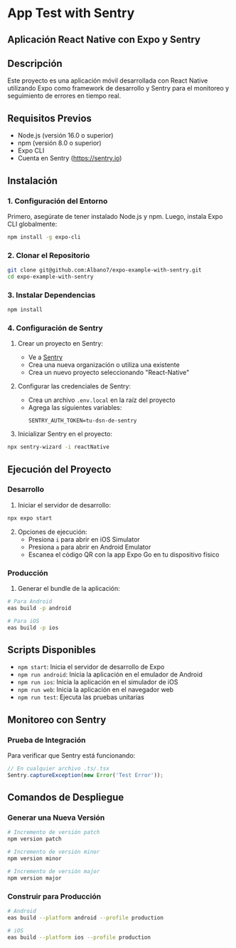 # App Test with Sentry
## Aplicación React Native con Expo y Sentry

## Descripción
Este proyecto es una aplicación móvil desarrollada con React Native utilizando Expo como framework de desarrollo y Sentry para el monitoreo y seguimiento de errores en tiempo real.

## Requisitos Previos
- Node.js (versión 16.0 o superior)
- npm (versión 8.0 o superior)
- Expo CLI
- Cuenta en Sentry (https://sentry.io)

## Instalación

### 1. Configuración del Entorno
Primero, asegúrate de tener instalado Node.js y npm. Luego, instala Expo CLI globalmente:

```bash
npm install -g expo-cli
```

### 2. Clonar el Repositorio
```bash
git clone git@github.com:Albano7/expo-example-with-sentry.git
cd expo-example-with-sentry
```

### 3. Instalar Dependencias
```bash
npm install
```

### 4. Configuración de Sentry

1. Crear un proyecto en Sentry:
   - Ve a [Sentry](https://sentry.io)
   - Crea una nueva organización o utiliza una existente
   - Crea un nuevo proyecto seleccionando "React-Native"

2. Configurar las credenciales de Sentry:
   - Crea un archivo `.env.local` en la raíz del proyecto
   - Agrega las siguientes variables:
     ```
     SENTRY_AUTH_TOKEN=tu-dsn-de-sentry
     ```

3. Inicializar Sentry en el proyecto:
```bash
npx sentry-wizard -i reactNative
```

## Ejecución del Proyecto

### Desarrollo
1. Iniciar el servidor de desarrollo:
```bash
npx expo start
```

2. Opciones de ejecución:
   - Presiona `i` para abrir en iOS Simulator
   - Presiona `a` para abrir en Android Emulator
   - Escanea el código QR con la app Expo Go en tu dispositivo físico

### Producción
1. Generar el bundle de la aplicación:
```bash
# Para Android
eas build -p android

# Para iOS
eas build -p ios
```


## Scripts Disponibles
- `npm start`: Inicia el servidor de desarrollo de Expo
- `npm run android`: Inicia la aplicación en el emulador de Android
- `npm run ios`: Inicia la aplicación en el simulador de iOS
- `npm run web`: Inicia la aplicación en el navegador web
- `npm run test`: Ejecuta las pruebas unitarias

## Monitoreo con Sentry

### Prueba de Integración
Para verificar que Sentry está funcionando:

```javascript
// En cualquier archivo .ts/.tsx
Sentry.captureException(new Error('Test Error'));
```


## Comandos de Despliegue

### Generar una Nueva Versión
```bash
# Incremento de versión patch
npm version patch

# Incremento de versión minor
npm version minor

# Incremento de versión major
npm version major
```

### Construir para Producción
```bash
# Android
eas build --platform android --profile production

# iOS
eas build --platform ios --profile production
```

